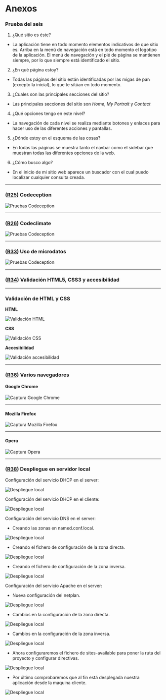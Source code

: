 # Anexos

### Prueba del seis

 1. ¿Qué sitio es éste?
- La aplicación tiene en todo momento elementos indicativos de que sitio es. Arriba en la menú de navegación está en todo momento el logotipo de la aplicación. El menú de navegación y el pié de página se mantienen siempre, por lo que siempre está identificado el sitio.

 2. ¿En qué página estoy?
- Todas las páginas del sitio están identificadas por las migas de pan (excepto la inicial), lo que te sitúan en todo momento.

 3. ¿Cuales son las principales secciones del sitio?
- Las principales secciones del sitio son *Home*, *My Portrait* y *Contact* 

 4. ¿Qué opciones tengo en este nivel?
- La navegación de cada nivel se realiza mediante botones y enlaces para hacer uso de las diferentes acciones y pantallas.

 5. ¿Dónde estoy en el esquema de las cosas?
- En todas las páginas se muestra tanto el navbar como el sidebar que muestran todas las diferentes opciones de la web.

 6. ¿Cómo busco algo?
- En el inicio de mi sitio web aparece un buscador con el cual puedo localizar cualquier consulta creada.

---

### **([R25](https://github.com/joseckk/sharescode/issues/25)) Codeception**

![Pruebas Codeception](images/anexos/codeception.png)

---

### **([R26](https://github.com/joseckk/sharescode/issues/26)) Codeclimate**

![Pruebas Codeception](images/anexos/codeclimate.png)

---

### **([R33](https://github.com/joseckk/sharescode/issues/33)) Uso de microdatos**

![Pruebas Codeception](images/anexos/microdatos.png)

---

### **([R34](https://github.com/joseckk/sharescode/issues/34)) Validación HTML5, CSS3 y accesibilidad**
---
### Validación de HTML y CSS

**HTML**

![Validación HTML](images/anexos/validationTML.png)

**CSS**

![Validación CSS](images/anexos/validationCSS.png)

**Accesibilidad**

![Validación accesibilidad](images/anexos/validationaccesibility.png)

---

### **([R36](https://github.com/joseckk/sharescode/issues/36)) Varios navegadores**

#### **Google Chrome**

![Captura Google Chrome](images/anexos/googlechrome.png)

---

#### **Mozilla Firefox**

![Captura Mozilla Firefox](images/anexos/mozillafirefox.png)

---

#### **Opera**

![Captura Opera](images/anexos/opera.png)

---

### **([R38](https://github.com/joseckk/sharescode/issues/38)) Despliegue en servidor local**

Configuración del servicio DHCP en el server:

![Despliegue local](images/anexos/dhcpserver1.png)

Configuración del servicio DHCP en el cliente:

![Despliegue local](images/anexos/dhcpclient.png)

Configuración del servicio DNS en el server:

* Creando las zonas en named.conf.local.

![Despliegue local](images/anexos/DNSnamedconflocal.png)

* Creando el fichero de configuración de la zona directa.

![Despliegue local](images/anexos/db-sharexxcode.png)

* Creando el fichero de configuración de la zona inversa.

![Despliegue local](images/anexos/db-192-168-1.png)

Configuración del servicio Apache en el server:

* Nueva configuración del netplan.

![Despliegue local](images/anexos/Apachenetplanservidor.png)

* Cambios en la configuración de la zona directa.

![Despliegue local](images/anexos/Apachezonadirectaserver.png)

* Cambios en la configuración de la zona inversa.

![Despliegue local](images/anexos/Apacheinversaservidor.png)

* Ahora configuraremos el fichero de sites-available para poner la ruta del proyecto y configurar directivas.

![Despliegue local](images/anexos/Apacheconfsitesavailable.png)

* Por último comprobaremos que al fin está desplegada nuestra aplicación desde la maquina cliente.

![Despliegue local](images/anexos/despliegefinalenlocal.png)
